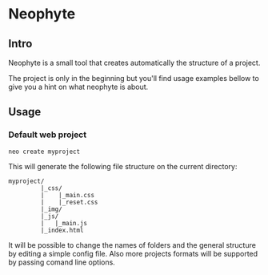 # Neophyte

## Intro
Neophyte is a small tool that creates automatically the structure of a project.

The project is only in the beginning but you'll find usage examples bellow to give you a hint on what neophyte is about.

## Usage
### Default web project
	neo create myproject

This will generate the following file structure on the current directory:
	
	myproject/
			 |_css/
			 |    |_main.css
			 |    |_reset.css
			 |_img/
			 |_js/
			 |   |_main.js
			 |_index.html

It will be possible to change the names of folders and the general structure by editing a simple config file. Also more projects formats will be supported by passing comand line options.